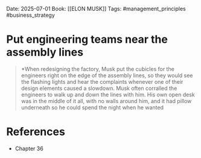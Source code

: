 Date: 2025-07-01
Book: [[ELON MUSK]]
Tags: #management_principles #business_strategy 
# Put engineering teams near the assembly lines

>*When redesigning the factory, Musk put the cubicles for the engineers right on the edge of the assembly lines, so they would see the flashing lights and hear the complaints whenever one of their design elements caused a slowdown. Musk often corralled the engineers to walk up and down the lines with him. His own open desk was in the middle of it all, with no walls around him, and it had pillow underneath so he could spend the night when he wanted 

# References
- Chapter 36